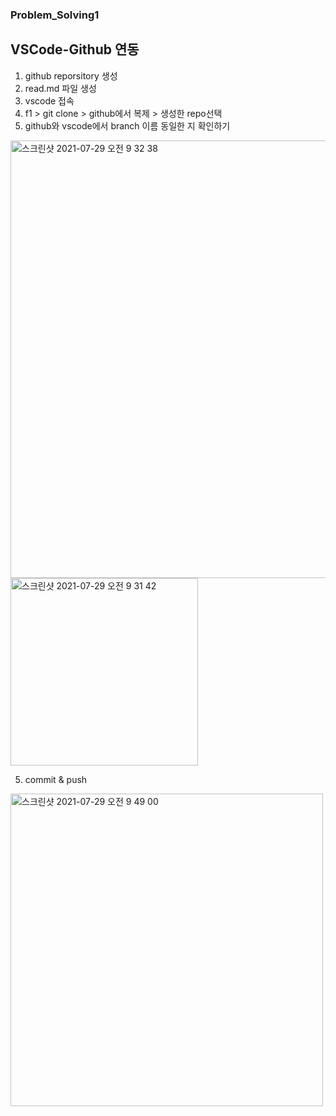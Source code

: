 ### Problem_Solving1

## VSCode-Github 연동

1. github reporsitory 생성 
2. read.md 파일 생성
2. vscode 접속 
3. f1 > git clone > github에서 복제 > 생성한 repo선택 
4. github와 vscode에서 branch 이름 동일한 지 확인하기 
<img width="700" alt="스크린샷 2021-07-29 오전 9 32 38" src="https://user-images.githubusercontent.com/63465350/127415110-d7433ec1-6f5f-44d4-8dae-471af1a90910.png">

<img width="300" alt="스크린샷 2021-07-29 오전 9 31 42" src="https://user-images.githubusercontent.com/63465350/127415104-a3731b48-018b-4075-a61a-52aef2a52b38.png">

5. commit & push
<img width="500" alt="스크린샷 2021-07-29 오전 9 49 00" src="https://user-images.githubusercontent.com/63465350/127414712-0afb0d55-6769-441a-88a1-c6e039f90a45.png">

